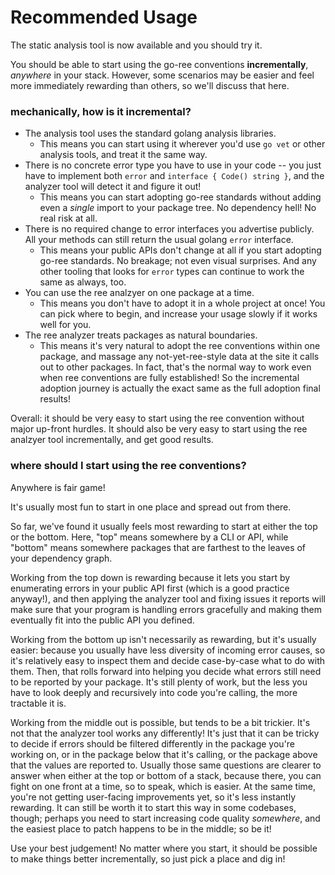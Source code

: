 Recommended Usage
=================

The static analysis tool is now available and you should try it.

You should be able to start using the go-ree conventions **incrementally**, _anywhere_ in your stack.
However, some scenarios may be easier and feel more immediately rewarding than others,
so we'll discuss that here.

### mechanically, how is it incremental?

- The analysis tool uses the standard golang analysis libraries.
	- This means you can start using it wherever you'd use `go vet` or other analysis tools, and treat it the same way.
- There is no concrete error type you have to use in your code -- you just have to implement both `error` and `interface { Code() string }`, and the analyzer tool will detect it and figure it out!
  	- This means you can start adopting go-ree standards without adding even a _single_ import to your package tree.  No dependency hell!  No real risk at all.
- There is no required change to error interfaces you advertise publicly.  All your methods can still return the usual golang `error` interface.
	- This means your public APIs don't change at all if you start adopting go-ree standards.  No breakage; not even visual surprises.  And any other tooling that looks for `error` types can continue to work the same as always, too.
- You can use the ree analzyer on one package at a time.
	- This means you don't have to adopt it in a whole project at once!  You can pick where to begin, and increase your usage slowly if it works well for you.
- The ree analyzer treats packages as natural boundaries.
	- This means it's very natural to adopt the ree conventions within one package, and massage any not-yet-ree-style data at the site it calls out to other packages.  In fact, that's the normal way to work even when ree conventions are fully established!  So the incremental adoption journey is actually the exact same as the full adoption final results!

Overall: it should be very easy to start using the ree convention without major up-front hurdles.
It should also be very easy to start using the ree analzyer tool incrementally, and get good results.

### where should I start using the ree conventions?

Anywhere is fair game!

It's usually most fun to start in one place and spread out from there.

So far, we've found it usually feels most rewarding to start at either the top or the bottom.
Here, "top" means somewhere by a CLI or API,
while "bottom" means somewhere packages that are farthest to the leaves of your dependency graph.

Working from the top down is rewarding because it lets you start by enumerating errors in your public API first
(which is a good practice anyway!), and then applying the analyzer tool and fixing issues it reports
will make sure that your program is handling errors gracefully and making them eventually fit into the public API you defined.

Working from the bottom up isn't necessarily as rewarding, but it's usually easier: because you usually have less diversity of incoming error causes,
so it's relatively easy to inspect them and decide case-by-case what to do with them.
Then, that rolls forward into helping you decide what errors still need to be reported by your package.
It's still plenty of work, but the less you have to look deeply and recursively into code you're calling, the more tractable it is.

Working from the middle out is possible, but tends to be a bit trickier.
It's not that the analyzer tool works any differently!
It's just that it can be tricky to decide if errors should be filtered differently
in the package you're working on, or in the package below that it's calling, or the package above that the values are reported to.
Usually those same questions are clearer to answer when either at the top or bottom of a stack,
because there, you can fight on one front at a time, so to speak, which is easier.
At the same time, you're not getting user-facing improvements yet, so it's less instantly rewarding.
It can still be worth it to start this way in some codebases, though;
perhaps you need to start increasing code quality _somewhere_, and the easiest place to patch happens to be in the middle; so be it!

Use your best judgement!
No matter where you start, it should be possible to make things better incrementally, so just pick a place and dig in!
